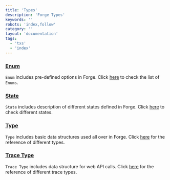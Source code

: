```yaml
---
title: 'Types'
description: 'Forge Types'
keywords: ''
robots: 'index,follow'
category: ''
layout: 'documentation'
tags:
  - 'txs'
  - 'index'
---
```


### [Enum](./enum)

`Enum` includes pre-defined options in Forge. Click [here](./enum) to check the list of `Enums`.

### [State](./state)

`State` includes description of different states defined in Forge. Click [here](./enum) to check different states.

### [Type](./type)

`Type` includes basic data structures used all over in Forge. Click [here](./type) for the reference of different types.

### [Trace Type](./trace_type)

`Trace Type` includes data structure for web API calls. Click [here](./trace_type) for the reference of different trace types.
